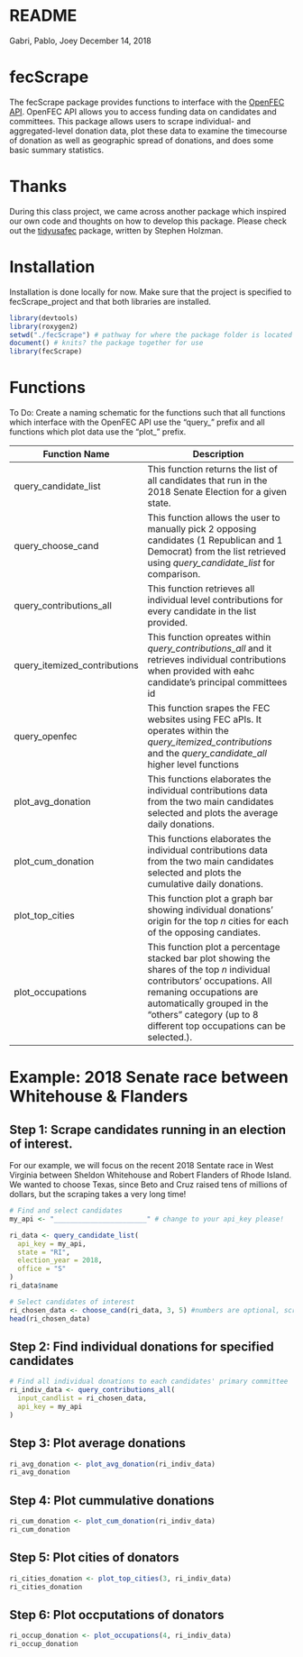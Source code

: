 README
================
Gabri, Pablo, Joey
December 14, 2018

# fecScrape

The fecScrape package provides functions to interface with the [OpenFEC
API](https://api.open.fec.gov/developers/). OpenFEC API allows you to
access funding data on candidates and committees. This package allows
users to scrape individual- and aggregated-level donation data, plot
these data to examine the timecourse of donation as well as geographic
spread of donations, and does some basic summary statistics.

# Thanks

During this class project, we came across another package which inspired
our own code and thoughts on how to develop this package. Please check
out the [tidyusafec](https://github.com/stephenholzman/tidyusafec)
package, written by Stephen Holzman.

# Installation

Installation is done locally for now. Make sure that the project is
specified to fecScrape\_project and that both libraries are installed.

``` r
library(devtools)
library(roxygen2)
setwd("./fecScrape") # pathway for where the package folder is located
document() # knits? the package together for use
library(fecScrape)
```

# Functions

To Do: Create a naming schematic for the functions such that all
functions which interface with the OpenFEC API use the “query\_” prefix
and all functions which plot data use the “plot\_”
prefix.

| Function Name                  | Description                                                                                                                                                                                                                                                |
| ------------------------------ | ---------------------------------------------------------------------------------------------------------------------------------------------------------------------------------------------------------------------------------------------------------- |
| query\_candidate\_list         | This function returns the list of all candidates that run in the 2018 Senate Election for a given state.                                                                                                                                                   |
| query\_choose\_cand            | This function allows the user to manually pick 2 opposing candidates (1 Republican and 1 Democrat) from the list retrieved using *query\_candidate\_list* for comparison.                                                                                  |
| query\_contributions\_all      | This function retrieves all individual level contributions for every candidate in the list provided.                                                                                                                                                       |
| query\_itemized\_contributions | This function opreates within *query\_contributions\_all* and it retrieves individual contributions when provided with eahc candidate’s principal committees id                                                                                            |
| query\_openfec                 | This function srapes the FEC websites using FEC aPIs. It operates within the *query\_itemized\_contributions* and the *query\_candidate\_all* higher level functions                                                                                       |
| plot\_avg\_donation            | This functions elaborates the individual contributions data from the two main candidates selected and plots the average daily donations.                                                                                                                   |
| plot\_cum\_donation            | This functions elaborates the individual contributions data from the two main candidates selected and plots the cumulative daily donations.                                                                                                                |
| plot\_top\_cities              | This function plot a graph bar showing individual donations’ origin for the top *n* cities for each of the opposing candiates.                                                                                                                             |
| plot\_occupations              | This function plot a percentage stacked bar plot showing the shares of the top *n* individual contributors’ occupations. All remaning occupations are automatically grouped in the “others” category (up to 8 different top occupations can be selected.). |

# Example: 2018 Senate race between Whitehouse & Flanders

## Step 1: Scrape candidates running in an election of interest.

For our example, we will focus on the recent 2018 Sentate race in West
Virginia between Sheldon Whitehouse and Robert Flanders of Rhode Island.
We wanted to choose Texas, since Beto and Cruz raised tens of millions
of dollars, but the scraping takes a very long time\!

``` r
# Find and select candidates
my_api <- "_______________________" # change to your api_key please!

ri_data <- query_candidate_list(
  api_key = my_api, 
  state = "RI", 
  election_year = 2018, 
  office = "S"
)
ri_data$name

# Select candidates of interest
ri_chosen_data <- choose_cand(ri_data, 3, 5) #numbers are optional, script will prompt for them, 3 specifies Flanders, #5 specifies Whitehouse
head(ri_chosen_data)
```

## Step 2: Find individual donations for specified candidates

``` r
# Find all individual donations to each candidates' primary committee
ri_indiv_data <- query_contributions_all(
  input_candlist = ri_chosen_data, 
  api_key = my_api
)
```

## Step 3: Plot average donations

``` r
ri_avg_donation <- plot_avg_donation(ri_indiv_data)
ri_avg_donation
```

## Step 4: Plot cummulative donations

``` r
ri_cum_donation <- plot_cum_donation(ri_indiv_data)
ri_cum_donation
```

## Step 5: Plot cities of donators

``` r
ri_cities_donation <- plot_top_cities(3, ri_indiv_data)
ri_cities_donation
```

## Step 6: Plot occputations of donators

``` r
ri_occup_donation <- plot_occupations(4, ri_indiv_data)
ri_occup_donation
```
